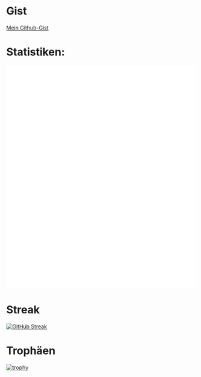 # Gist
[Mein Github-Gist](https://gist.github.com/CuzImBisonratte)

# Statistiken:  
![jstrieb Stats](https://raw.githubusercontent.com/CuzImBisonratte/stats/master/generated/languages.svg)
![jstrieb Stats](https://raw.githubusercontent.com/CuzImBisonratte/stats/master/generated/overview.svg)

# Streak
[![GitHub Streak](http://github-readme-streak-stats.herokuapp.com?user=CuzImBisonratte&theme=dark&hide_border=true&date_format=j%20M%5B%20Y%5D)](https://git.io/streak-stats)

# Trophäen
[![trophy](https://github-profile-trophy.vercel.app/?username=cuzimbisonratte&theme=onedark)](https://github.com/ryo-ma/github-profile-trophy)

